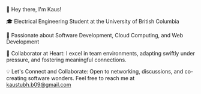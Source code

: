 👋 Hey there, I'm Kaus!

🎓 Electrical Engineering Student at the University of British Columbia

🚀 Passionate about Software Development, Cloud Computing, and Web Development

🤝 Collaborator at Heart:
  I excel in team environments, adapting swiftly under pressure, and fostering meaningful connections.

💡 Let's Connect and Collaborate:
  Open to networking, discussions, and co-creating software wonders. Feel free to reach me at kaustubh.b09@gmail.com 

<!---
Kaus7/Kaus7 is a ✨ special ✨ repository because its `README.md` (this file) appears on your GitHub profile.
You can click the Preview link to take a look at your changes.
--->
